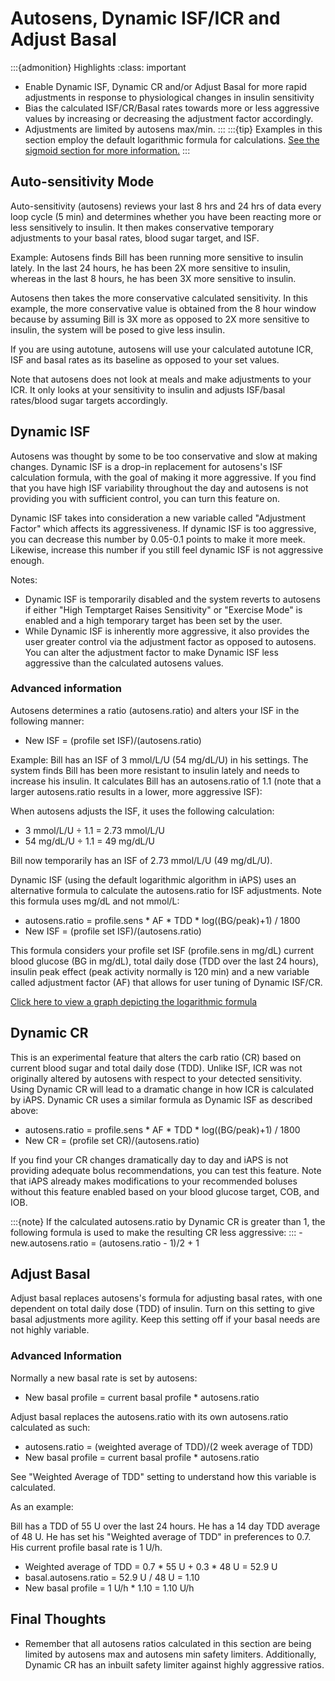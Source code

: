 # Autosens, Dynamic ISF/ICR and Adjust Basal
:::{admonition} Highlights
:class: important
- Enable Dynamic ISF, Dynamic CR and/or Adjust Basal for more rapid adjustments in response to physiological changes in insulin sensitivity
- Bias the calculated ISF/CR/Basal rates towards more or less aggressive values by increasing or decreasing the adjustment factor accordingly.
- Adjustments are limited by autosens max/min.
:::
:::{tip}
  Examples in this section employ the default logarithmic formula for calculations. [See the sigmoid section for more information.](sigmoid.md)
:::
## Auto-sensitivity Mode
Auto-sensitivity (autosens) reviews your last 8 hrs and 24 hrs of data every loop cycle (5 min) and determines whether you have been reacting more or less sensitively to insulin. It then makes conservative temporary adjustments to your basal rates, blood sugar target, and ISF.

Example:
Autosens finds Bill has been running more sensitive to insulin lately. In the last 24 hours, he has been 2X more sensitive to insulin, whereas in the last 8 hours, he has been 3X more sensitive to insulin.

Autosens then takes the more conservative calculated sensitivity. In this example, the more conservative value is obtained from the 8 hour window because by assuming Bill is 3X more as opposed to 2X more sensitive to insulin, the system will be posed to give less insulin.

If you are using autotune, autosens will use your calculated autotune ICR, ISF and basal rates as its baseline as opposed to your set values.

Note that autosens does not look at meals and make adjustments to your ICR. It only looks at your sensitivity to insulin and adjusts ISF/basal rates/blood sugar targets accordingly.

## Dynamic ISF
Autosens was thought by some to be too conservative and slow at making changes. Dynamic ISF is a drop-in replacement for autosens's ISF calculation formula, with the goal of making it more aggressive. If you find that you have high ISF variability throughout the day and autosens is not providing you with sufficient control, you can turn this feature on.

Dynamic ISF takes into consideration a new variable called "Adjustment Factor" which affects its aggressiveness. If dynamic ISF is too aggressive, you can decrease this number by 0.05-0.1 points to make it more meek. Likewise, increase this number if you still feel dynamic ISF is not aggressive enough.

Notes: 

- Dynamic ISF is temporarily disabled and the system reverts to autosens if either "High Temptarget Raises Sensitivity" or "Exercise Mode" is enabled and a high temporary target has been set by the user.
- While Dynamic ISF is inherently more aggressive, it also provides the user greater control via the adjustment factor as opposed to autosens. You can alter the adjustment factor to make Dynamic ISF less aggressive than the calculated autosens values. 

### Advanced information
Autosens determines a ratio (autosens.ratio) and alters your ISF in the following manner:

- New ISF = (profile set ISF)/(autosens.ratio)

Example: Bill has an ISF of 3 mmol/L/U (54 mg/dL/U) in his settings. The system finds Bill has been more resistant to insulin lately and needs to increase his insulin. It calculates Bill has an autosens.ratio of 1.1 (note that a larger autosens.ratio results in a lower, more aggressive ISF):

When autosens adjusts the ISF, it uses the following calculation:

- 3 mmol/L/U ÷ 1.1 = 2.73 mmol/L/U
- 54 mg/dL/U ÷ 1.1 = 49 mg/dL/U

Bill now temporarily has an ISF of 2.73 mmol/L/U (49 mg/dL/U).

Dynamic ISF (using the default logarithmic algorithm in iAPS) uses an alternative formula to calculate the autosens.ratio for ISF adjustments. Note this formula uses mg/dL and not mmol/L:

- autosens.ratio = profile.sens * AF * TDD * log((BG/peak)+1) / 1800
- New ISF = (profile set ISF)/(autosens.ratio)

This formula considers your profile set ISF (profile.sens in mg/dL) current blood glucose (BG in mg/dL), total daily dose (TDD over the last 24 hours), insulin peak effect (peak activity normally is 120 min) and a new variable called adjustment factor (AF) that allows for user tuning of Dynamic ISF/CR.

[Click here to view a graph depicting the logarithmic formula](https://www.desmos.com/calculator/mzuopy9vbl)

## Dynamic CR
This is an experimental feature that alters the carb ratio (CR) based on current blood sugar and total daily dose (TDD). Unlike ISF, ICR was not originally altered by autosens with respect to your detected sensitivity. Using Dynamic CR will lead to a dramatic change in how ICR is calculated by iAPS. Dynamic CR uses a similar formula as Dynamic ISF as described above:

- autosens.ratio = profile.sens * AF * TDD * log((BG/peak)+1) / 1800
- New CR = (profile set CR)/(autosens.ratio)

If you find your CR changes dramatically day to day and iAPS is not providing adequate bolus recommendations, you can test this feature. Note that iAPS already makes modifications to your recommended boluses without this feature enabled based on your blood glucose target, COB, and IOB.

:::{note}
    If the calculated autosens.ratio by Dynamic CR is greater than 1, the following formula is used to make the resulting CR less aggressive: 
:::
    - new.autosens.ratio = (autosens.ratio - 1)/2 + 1 
    

## Adjust Basal
Adjust basal replaces autosens's formula for adjusting basal rates, with one dependent on total daily dose (TDD) of insulin. Turn on this setting to give basal adjustments more agility. Keep this setting off if your basal needs are not highly variable.

### Advanced Information
Normally a new basal rate is set by autosens:

- New basal profile = current basal profile * autosens.ratio

Adjust basal replaces the autosens.ratio with its own autosens.ratio calculated as such:

- autosens.ratio = (weighted average of TDD)/(2 week average of TDD)
- New basal profile = current basal profile * autosens.ratio

See "Weighted Average of TDD" setting to understand how this variable is calculated.

As an example:

Bill has a TDD of 55 U over the last 24 hours. He has a 14 day TDD average of 48 U. He has set his "Weighted average of TDD" in preferences to 0.7. His current profile basal rate is 1 U/h.

- Weighted average of TDD = 0.7 * 55 U + 0.3 * 48 U = 52.9 U
- basal.autosens.ratio = 52.9 U / 48 U = 1.10
- New basal profile = 1 U/h * 1.10 = 1.10 U/h


## Final Thoughts
- Remember that all autosens ratios calculated in this section are being limited by autosens max and autosens min safety limiters. Additionally, Dynamic CR has an inbuilt safety limiter against highly aggressive ratios.

